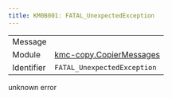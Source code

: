 ```yaml
---
title: KM0B001: FATAL_UnexpectedException
---
```


|            |           |
|------------|---------- |
| Message    |  |
| Module     | [kmc-copy.CopierMessages](kmc-copy.copiermessages) |
| Identifier | `FATAL_UnexpectedException` |

unknown error

